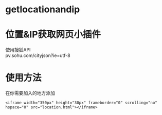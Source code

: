 # getlocationandip
# 位置&IP获取网页小插件
使用搜狐API  
pv.sohu.com/cityjson?ie=utf-8
# 使用方法
在你需要加入的地方添加
```
<iframe width="350px" height="30px" frameborder="0" scrolling="no" hspace="0" src="location.html"></iframe>
```
